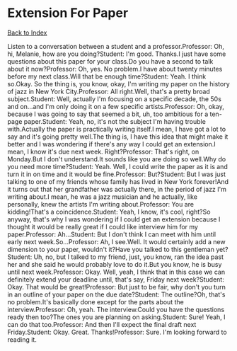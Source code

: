 # Extension For Paper
[Back to Index](https://github.com/windows10010/tpoExtractor/blog/master/README.md)

Listen to a conversation between a student and a professor.Professor: Oh, hi, Melanie, how are you doing?Student: I'm good. Thanks.I just have some questions about this paper for your class.Do you have a second to talk about it now?Professor: Oh, yes. No problem.I have about twenty minutes before my next class.Will that be enough time?Student: Yeah. I think so.Okay. So the thing is, you know, okay, I'm writing my paper on the history of jazz in New York City.Professor: All right.Well, that's a pretty broad subject.Student: Well, actually I'm focusing on a specific decade, the 50s and on...and I'm only doing it on a few specific artists.Professor: Oh, okay, because I was going to say that seemed a bit, uh, too ambitious for a ten-page paper.Student: Yeah, no, it's not the subject I'm having trouble with.Actually the paper is practically writing itself.I mean, I have got a lot to say and it's going pretty well.The thing is, I have this idea that might make it better and I was wondering if there's any way I could get an extension.I mean, I know it's due next week. Right?Professor: That's right, on Monday.But I don't understand.It sounds like you are doing so well.Why do you need more time?Student: Yeah. Well, I could write the paper as it is and turn it in on time and it would be fine.Professor: But?Student: But I was just talking to one of my friends whose family has lived in New York forever!And it turns out that her grandfather was actually there, in the period of jazz I'm writing about.I mean, he was a jazz musician and he actually, like personally, knew the artists I'm writing about.Professor: You are kidding!That's a coincidence.Student: Yeah, I know, it's cool, right?So anyway, that's why I was wondering if I could get an extension because I thought it would be really great if I could like interview him for my paper.Professor: Ah...Student: But I don't think I can meet with him until early next week.So...Professor: Ah, I see.Well. It would certainly add a new dimension to your paper, wouldn't it?Have you talked to this gentleman yet?Student: Uh, no, but I talked to my friend, just, you know, ran the idea past her and she said he would probably love to do it.But you know, he is busy until next week.Professor: Okay. Well, yeah, I think that in this case we can definitely extend your deadline until, that's say, Friday next week?Student: Okay. That would be great!Professor: But just to be fair, why don't you turn in an outline of your paper on the due date?Student: The outline?Oh, that's no problem.It's basically done except for the parts about the interview.Professor: Oh, yeah. The interview.Could you have the questions ready then too?The ones you are planning on asking.Student: Sure! Yeah, I can do that too.Professor: And then I'll expect the final draft next Friday.Student: Okay. Great. Thanks!Professor: Sure. I'm looking forward to reading it.